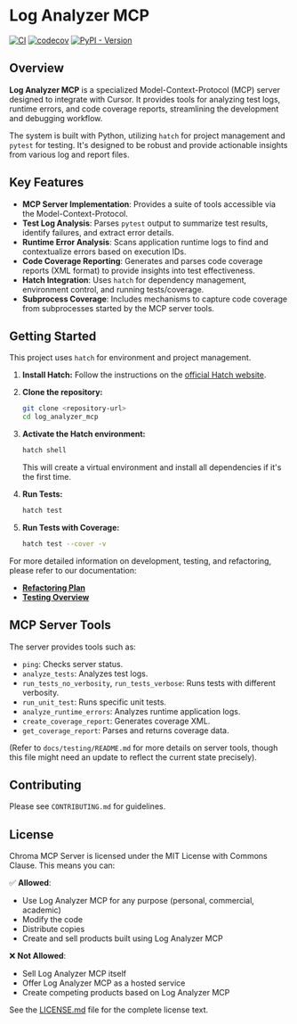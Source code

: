 # Log Analyzer MCP

[![CI](https://github.com/djm81/log_analyzer_mcp/actions/workflows/tests.yml/badge.svg)](https://github.com/djm81/log_analyzer_mcp/actions/workflows/tests.yml)
[![codecov](https://codecov.io/gh/djm81/log_analyzer_mcp/branch/main/graph/badge.svg)](https://codecov.io/gh/djm81/log_analyzer_mcp)
[![PyPI - Version](https://img.shields.io/pypi/v/log-analyzer-mcp?color=blue)](https://pypi.org/project/log-analyzer-mcp)

## Overview

**Log Analyzer MCP** is a specialized Model-Context-Protocol (MCP) server designed to integrate with Cursor. It provides tools for analyzing test logs, runtime errors, and code coverage reports, streamlining the development and debugging workflow.

The system is built with Python, utilizing `hatch` for project management and `pytest` for testing. It's designed to be robust and provide actionable insights from various log and report files.

## Key Features

- **MCP Server Implementation**: Provides a suite of tools accessible via the Model-Context-Protocol.
- **Test Log Analysis**: Parses `pytest` output to summarize test results, identify failures, and extract error details.
- **Runtime Error Analysis**: Scans application runtime logs to find and contextualize errors based on execution IDs.
- **Code Coverage Reporting**: Generates and parses code coverage reports (XML format) to provide insights into test effectiveness.
- **Hatch Integration**: Uses `hatch` for dependency management, environment control, and running tests/coverage.
- **Subprocess Coverage**: Includes mechanisms to capture code coverage from subprocesses started by the MCP server tools.

## Getting Started

This project uses `hatch` for environment and project management.

1. **Install Hatch:**
    Follow the instructions on the [official Hatch website](https://hatch.pypa.io/latest/install/).

2. **Clone the repository:**

    ```bash
    git clone <repository-url>
    cd log_analyzer_mcp
    ```

3. **Activate the Hatch environment:**

    ```bash
    hatch shell
    ```

    This will create a virtual environment and install all dependencies if it's the first time.

4. **Run Tests:**

    ```bash
    hatch test
    ```

5. **Run Tests with Coverage:**

    ```bash
    hatch test --cover -v
    ```

For more detailed information on development, testing, and refactoring, please refer to our documentation:

- **[Refactoring Plan](./docs/refactoring/log_analyzer_refactoring_v1.md)**
- **[Testing Overview](./docs/testing/README.md)**

## MCP Server Tools

The server provides tools such as:

- `ping`: Checks server status.
- `analyze_tests`: Analyzes test logs.
- `run_tests_no_verbosity`, `run_tests_verbose`: Runs tests with different verbosity.
- `run_unit_test`: Runs specific unit tests.
- `analyze_runtime_errors`: Analyzes runtime application logs.
- `create_coverage_report`: Generates coverage XML.
- `get_coverage_report`: Parses and returns coverage data.

(Refer to `docs/testing/README.md` for more details on server tools, though this file might need an update to reflect the current state precisely).

## Contributing

Please see `CONTRIBUTING.md` for guidelines.

## License

Chroma MCP Server is licensed under the MIT License with Commons Clause. This means you can:

✅ **Allowed**:

- Use Log Analyzer MCP for any purpose (personal, commercial, academic)
- Modify the code
- Distribute copies
- Create and sell products built using Log Analyzer MCP

❌ **Not Allowed**:

- Sell Log Analyzer MCP itself
- Offer Log Analyzer MCP as a hosted service
- Create competing products based on Log Analyzer MCP

See the [LICENSE.md](LICENSE.md) file for the complete license text.
